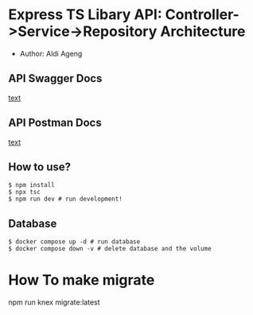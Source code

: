 # Express TS Libary API: Controller->Service->Repository Architecture

- Author: Aldi Ageng

## API Swagger Docs
[text](http://localhost:8000/api-docs/)

## API Postman Docs
[text](https://documenter.getpostman.com/view/12822793/2sA3QqfXjd)

## How to use?
```
$ npm install
$ npx tsc
$ npm run dev # run development!
```

## Database

```
$ docker compose up -d # run database
$ docker compose down -v # delete database and the volume
```

# How To make migrate
npm run knex migrate:latest
